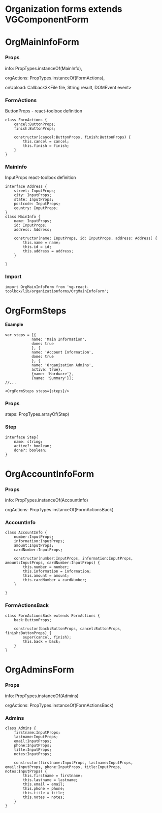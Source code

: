 # Organization forms extends VGComponentForm

# OrgMainInfoForm 

### Props
info: PropTypes.instanceOf(MainInfo),

orgActions: PropTypes.instanceOf(FormActions),

onUpload: Callback3\<File file, String result, DOMEvent event\>

### FormActions
    
ButtonProps - react-toolbox  definition

```
class FormActions {
    cancel:ButtonProps;
    finish:ButtonProps;

    constructor(cancel:ButtonProps, finish:ButtonProps) {
        this.cancel = cancel;
        this.finish = finish;
    }
}
```

### MainInfo

InputProps react-toolbox  definition


```
interface Address {
    street: InputProps;
    city: InputProps;
    state: InputProps;
    postcode: InputProps;
    country: InputProps;
}
class MainInfo {
    name: InputProps;
    id: InputProps;
    address: Address;

    constructor(name: InputProps, id: InputProps, address: Address) {
        this.name = name;
        this.id = id;
        this.address = address;
    }

}

```

### Import
```
import OrgMainInfoForm from 'vg-react-toolbox/lib/organizationforms/OrgMainInfoForm';
```

# OrgFormSteps

#### Example
```
var steps = [{
            name: 'Main Information',
            done: true
            }, {
            name: 'Account Information',
            done: true
            }, {
            name: 'Organization Admins', 
            active: true}, 
            {name: 'Hardware'},
            {name: 'Summary'}];
//...

<OrgFormSteps steps={steps}/>

```

### Props

steps: PropTypes.arrayOf(Step)

### Step

```
interface Step{
    name: string;
    active?: boolean;
    done?: boolean;
}
```

# OrgAccountInfoForm

### Props
info: PropTypes.instanceOf(AccountInfo)

orgActions: PropTypes.instanceOf(FormActionsBack)

### AccountInfo

```
class AccountInfo {
    number:InputProps;
    information:InputProps;
    amount:InputProps;
    cardNumber:InputProps;

    constructor(number:InputProps, information:InputProps, amount:InputProps, cardNumber:InputProps) {
        this.number = number;
        this.information = information;
        this.amount = amount;
        this.cardNumber = cardNumber;
    }

}
```

### FormActionsBack

```
class FormActionsBack extends FormActions {
    back:ButtonProps;

    constructor(back:ButtonProps, cancel:ButtonProps, finish:ButtonProps) {
        super(cancel, finish);
        this.back = back;
    }
}
```

# OrgAdminsForm

### Props

info: PropTypes.instanceOf(Admins)

orgActions: PropTypes.instanceOf(FormActionsBack)

### Admins

```
class Admins {
    firstname:InputProps;
    lastname:InputProps;
    email:InputProps;
    phone:InputProps;
    title:InputProps;
    notes:InputProps;

    constructor(firstname:InputProps, lastname:InputProps, email:InputProps, phone:InputProps, title:InputProps, notes:InputProps) {
        this.firstname = firstname;
        this.lastname = lastname;
        this.email = email;
        this.phone = phone;
        this.title = title;
        this.notes = notes;
    }
}
```
